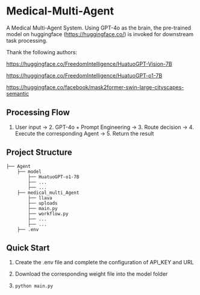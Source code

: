 # Medical-Multi-Agent
A Medical Multi-Agent System. Using GPT-4o as the brain, the pre-trained model on huggingface (https://huggingface.co/) is invoked for downstream task processing.


Thank the following authors:

https://huggingface.co/FreedomIntelligence/HuatuoGPT-Vision-7B

https://huggingface.co/FreedomIntelligence/HuatuoGPT-o1-7B

https://huggingface.co/facebook/mask2former-swin-large-cityscapes-semantic


## Processing Flow

1. User input → 2. GPT-4o + Prompt Engineering → 3. Route decision → 4. Execute the corresponding Agent → 5. Return the result


## Project Structure

```
├── Agent
    ├── model
        ├── HuatuoGPT-o1-7B
        ├── ...
        ├── ...
    ├── medical_multi_Agent
        ├── llava
        ├── uploads
        ├── main.py
        ├── workflow.py
        ├── ...
        ├── ...
    ├── .env
``` 


## Quick Start

1. Create the .env file and complete the configuration of API_KEY and URL

2. Download the corresponding weight file into the model folder

3. ```python main.py```
